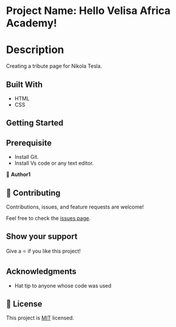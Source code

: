  # Project Name: Hello Velisa Africa Academy!

# Description

 Creating a tribute page for Nikola Tesla.

## Built With

- HTML
- CSS

## Getting Started


## Prerequisite

- Install Git.
- Install Vs code or any text editor.

👤 **Author1**

 
## 🤝 Contributing

Contributions, issues, and feature requests are welcome!

Feel free to check the [issues page](../../issues/).

## Show your support

Give a ⭐️ if you like this project!

## Acknowledgments

- Hat tip to anyone whose code was used

## 📝 License

This project is [MIT](./MIT.md) licensed.